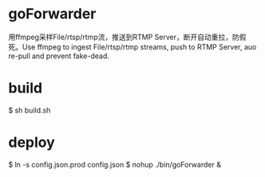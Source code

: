 # goForwarder
用ffmpeg采样File/rtsp/rtmp流，推送到RTMP Server，断开自动重拉，防假死。Use ffmpeg to ingest File/rtsp/rtmp streams, push to RTMP Server, auo re-pull and prevent fake-dead.

# build
$ sh build.sh

# deploy
$ ln -s config.json.prod config.json
$ nohup ./bin/goForwarder &

